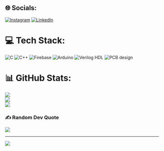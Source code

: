 
## 🌐 Socials:
[![Instagram](https://img.shields.io/badge/Instagram-%23E4405F.svg?logo=Instagram&logoColor=white)](https://instagram.com/_aswindk) [![LinkedIn](https://img.shields.io/badge/LinkedIn-%230077B5.svg?logo=linkedin&logoColor=white)](https://linkedin.com/in/aswindivakaran) 

# 💻 Tech Stack:
 ![C](https://img.shields.io/badge/c-%2300599C.svg?style=for-the-badge&logo=c&logoColor=white) ![C++](https://img.shields.io/badge/c++-%2300599C.svg?style=for-the-badge&logo=c%2B%2B&logoColor=white) ![Firebase](https://img.shields.io/badge/firebase-%23039BE5.svg?style=for-the-badge&logo=firebase) ![Arduino](https://img.shields.io/badge/-Arduino-00979D?style=for-the-badge&logo=Arduino&logoColor=white) ![Verilog HDL](https://img.shields.io/badge/%20Verilog%20HDL-0c548a?style=for-the-badge) ![PCB design](https://img.shields.io/badge/%20PCB%20Design-046307?style=for-the-badge)
# 📊 GitHub Stats:
![](https://github-readme-stats.vercel.app/api?username=aswindk&theme=dark&hide_border=false&include_all_commits=false&count_private=false)<br/>
![](https://github-readme-streak-stats.herokuapp.com/?user=aswindk&theme=dark&hide_border=false)<br/>
![](https://github-readme-stats.vercel.app/api/top-langs/?username=aswindk&theme=dark&hide_border=false&include_all_commits=false&count_private=false&layout=compact)

### ✍️ Random Dev Quote
![](https://quotes-github-readme.vercel.app/api?type=horizontal&theme=radical)

---
[![](https://visitcount.itsvg.in/api?id=aswindk&icon=0&color=0)](https://visitcount.itsvg.in)

